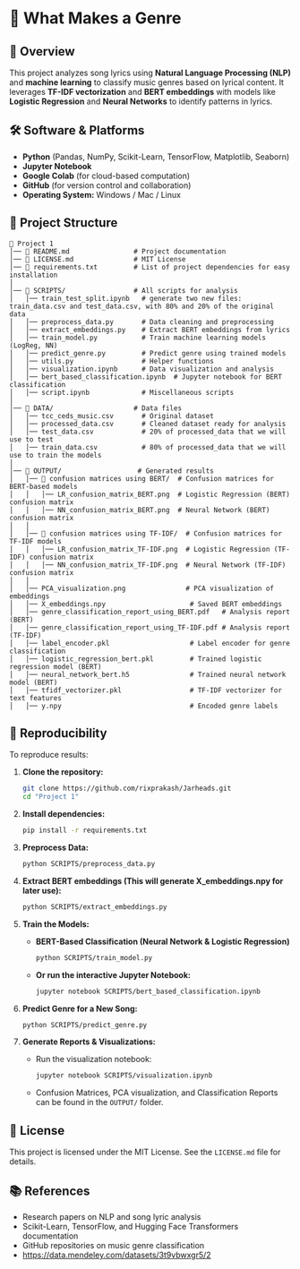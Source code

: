 # 🎵 What Makes a Genre

## 📌 Overview
This project analyzes song lyrics using **Natural Language Processing (NLP)** and **machine learning** to classify music genres based on lyrical content. It leverages **TF-IDF vectorization** and **BERT embeddings** with models like **Logistic Regression** and **Neural Networks** to identify patterns in lyrics.

## 🛠️ Software & Platforms
- **Python** (Pandas, NumPy, Scikit-Learn, TensorFlow, Matplotlib, Seaborn)
- **Jupyter Notebook**
- **Google Colab** (for cloud-based computation)
- **GitHub** (for version control and collaboration)
- **Operating System:** Windows / Mac / Linux

## 📁 Project Structure
```
📂 Project 1
│── 📄 README.md                # Project documentation
│── 📄 LICENSE.md               # MIT License
│── 📄 requirements.txt         # List of project dependencies for easy installation
│
│── 📂 SCRIPTS/                 # All scripts for analysis
│   │── train_test_split.ipynb   # generate two new files: train_data.csv and test_data.csv, with 80% and 20% of the original data
│   │── preprocess_data.py       # Data cleaning and preprocessing
│   │── extract_embeddings.py    # Extract BERT embeddings from lyrics
│   │── train_model.py           # Train machine learning models (LogReg, NN)
│   │── predict_genre.py         # Predict genre using trained models
│   │── utils.py                 # Helper functions
│   │── visualization.ipynb      # Data visualization and analysis
│   │── bert_based_classification.ipynb  # Jupyter notebook for BERT classification
│   │── script.ipynb             # Miscellaneous scripts
│
│── 📂 DATA/                    # Data files
│   │── tcc_ceds_music.csv       # Original dataset
│   │── processed_data.csv       # Cleaned dataset ready for analysis
│   │── test_data.csv            # 20% of processed_data that we will use to test
│   │── train_data.csv           # 80% of processed_data that we will use to train the models
│
│── 📂 OUTPUT/                   # Generated results
│   │── 📂 confusion matrices using BERT/  # Confusion matrices for BERT-based models
│   │   │── LR_confusion_matrix_BERT.png  # Logistic Regression (BERT) confusion matrix
│   │   │── NN_confusion_matrix_BERT.png  # Neural Network (BERT) confusion matrix
│   │
│   │── 📂 confusion matrices using TF-IDF/  # Confusion matrices for TF-IDF models
│   │   │── LR_confusion_matrix_TF-IDF.png  # Logistic Regression (TF-IDF) confusion matrix
│   │   │── NN_confusion_matrix_TF-IDF.png  # Neural Network (TF-IDF) confusion matrix
│   │
│   │── PCA_visualization.png               # PCA visualization of embeddings
│   │── X_embeddings.npy                     # Saved BERT embeddings
│   │── genre_classification_report_using_BERT.pdf   # Analysis report (BERT)
│   │── genre_classification_report_using_TF-IDF.pdf # Analysis report (TF-IDF)
│   │── label_encoder.pkl                    # Label encoder for genre classification
│   │── logistic_regression_bert.pkl         # Trained logistic regression model (BERT)
│   │── neural_network_bert.h5               # Trained neural network model (BERT)
│   │── tfidf_vectorizer.pkl                 # TF-IDF vectorizer for text features
│   │── y.npy                                # Encoded genre labels

```

## 🔄 Reproducibility
To reproduce results:
1. **Clone the repository:**
   ```bash
   git clone https://github.com/rixprakash/Jarheads.git
   cd "Project 1"
   ```
2. **Install dependencies:**
   ```bash
   pip install -r requirements.txt
   ```
3. **Preprocess Data:**
   ```bash
   python SCRIPTS/preprocess_data.py
   ```
4. **Extract BERT embeddings (This will generate X_embeddings.npy for later use):**
   ```bash
   python SCRIPTS/extract_embeddings.py
   ```
5. **Train the Models:**
   - **BERT-Based Classification (Neural Network & Logistic Regression)**
     ```bash
     python SCRIPTS/train_model.py
     ```
   - **Or run the interactive Jupyter Notebook:**
     ```bash
     jupyter notebook SCRIPTS/bert_based_classification.ipynb
     ```

6. **Predict Genre for a New Song:**
   ```bash
   python SCRIPTS/predict_genre.py
   ```

7. **Generate Reports & Visualizations:**
   - Run the visualization notebook:
     ```bash
     jupyter notebook SCRIPTS/visualization.ipynb
     ```
   - Confusion Matrices, PCA visualization, and Classification Reports can be found in the `OUTPUT/` folder.

## 📜 License
This project is licensed under the MIT License. See the `LICENSE.md` file for details.

## 📚 References
- Research papers on NLP and song lyric analysis
- Scikit-Learn, TensorFlow, and Hugging Face Transformers documentation
- GitHub repositories on music genre classification
- https://data.mendeley.com/datasets/3t9vbwxgr5/2

